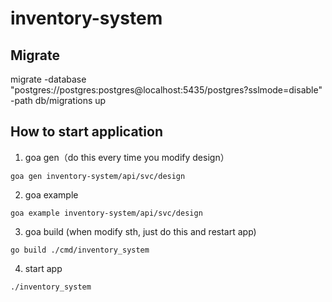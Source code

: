 # inventory-system

## Migrate

migrate -database "postgres://postgres:postgres@localhost:5435/postgres?sslmode=disable" -path db/migrations up

## How to start application

1. goa gen（do this every time you modify design）
```
goa gen inventory-system/api/svc/design  
```
2. goa example
```
goa example inventory-system/api/svc/design  
```
3. goa build (when modify sth, just do this and restart app)
```
go build ./cmd/inventory_system
```
4. start app
```
./inventory_system
```